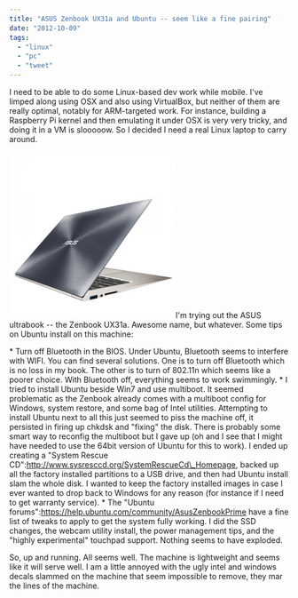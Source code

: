 ```yaml
---
title: "ASUS Zenbook UX31a and Ubuntu -- seem like a fine pairing"
date: "2012-10-09"
tags: 
  - "linux"
  - "pc"
  - "tweet"
---
```


I need to be able to do some Linux-based dev work while mobile. I've limped along using OSX and also using VirtualBox, but neither of them are really optimal, notably for ARM-targeted work. For instance, building a Raspberry Pi kernel and then emulating it under OSX is very very tricky, and doing it in a VM is slooooow. So I decided I need a real Linux laptop to carry around.

[![](images/P_500-300x300.jpg "Asus Zenbook")](http://theludwigs.com/wp-content/uploads/2012/10/P_500.jpg)I'm trying out the ASUS ultrabook -- the Zenbook UX31a. Awesome name, but whatever. Some tips on Ubuntu install on this machine:

\* Turn off Bluetooth in the BIOS. Under Ubuntu, Bluetooth seems to interfere with WIFI. You can find several solutions. One is to turn off Bluetooth which is no loss in my book. The other is to turn of 802.11n which seems like a poorer choice. With Bluetooth off, everything seems to work swimmingly. \* I tried to install Ubuntu beside Win7 and use multiboot. It seemed problematic as the Zenbook already comes with a multiboot config for Windows, system restore, and some bag of Intel utilities. Attempting to install Ubuntu next to all this just seemed to piss the machine off, it persisted in firing up chkdsk and "fixing" the disk. There is probably some smart way to reconfig the multiboot but I gave up (oh and I see that I might have needed to use the 64bit version of Ubuntu for this to work). I ended up creating a "System Rescue CD":http://www.sysresccd.org/SystemRescueCd\_Homepage, backed up all the factory installed partitions to a USB drive, and then had Ubuntu install slam the whole disk. I wanted to keep the factory installed images in case I ever wanted to drop back to Windows for any reason (for instance if I need to get warranty service). \* The "Ubuntu forums":https://help.ubuntu.com/community/AsusZenbookPrime have a fine list of tweaks to apply to get the system fully working. I did the SSD changes, the webcam utility install, the power management tips, and the "highly experimental" touchpad support. Nothing seems to have exploded.

So, up and running. All seems well. The machine is lightweight and seems like it will serve well. I am a little annoyed with the ugly intel and windows decals slammed on the machine that seem impossible to remove, they mar the lines of the machine.

